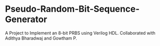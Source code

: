 # Pseudo-Random-Bit-Sequence-Generator
A Project to Implement an 8-bit PRBS using Verilog HDL. Collaborated with Adithya Bharadwaj and Gowtham P.

